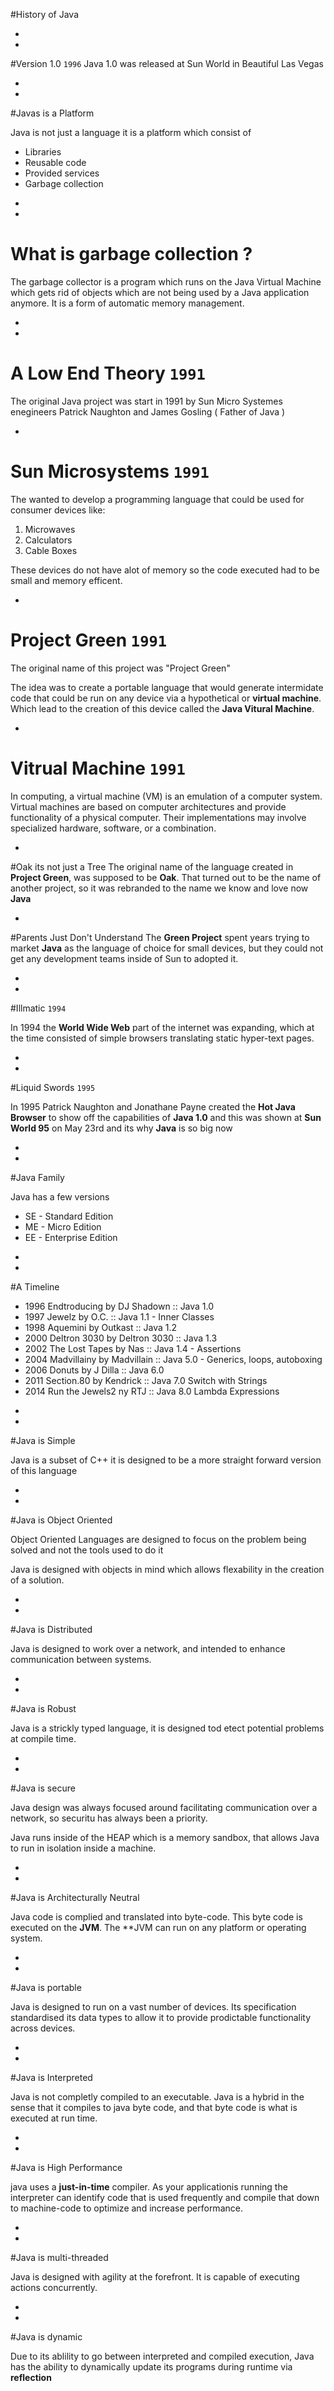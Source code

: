 #History of Java



-
-
#Version 1.0 `1996`
Java 1.0 was released at Sun World in Beautiful Las Vegas


-
-
#Javas is a Platform

Java is not just a language it is a platform which consist of 

* Libraries 
* Reusable code
* Provided services
* Garbage collection

-
-
# What is garbage collection ?

The garbage collector is a program which runs on the Java Virtual Machine which gets rid of objects which are not being used by a Java application anymore. It is a form of automatic memory management.

-
-
# A Low End Theory `1991`

The original Java project was start in 1991 by Sun Micro Systemes enegineers Patrick Naughton and James Gosling ( Father of Java )

-

# Sun Microsystems `1991`
The wanted to develop a programming language that could be used for consumer devices like:

1. Microwaves
2. Calculators
3. Cable Boxes

These devices do not have alot of memory so the code executed had to be small and memory efficent.

-
# Project Green `1991`
The original name of this project was "Project Green"

The idea was to create a portable language that would generate intermidate code that could be run on any device via a hypothetical or **virtual machine**. Which lead to the creation of this device called the **Java Vitural Machine**.

-
# Vitrual Machine `1991`
In computing, a virtual machine (VM) is an emulation of a computer system. Virtual machines are based on computer architectures and provide functionality of a physical computer. Their implementations may involve specialized hardware, software, or a combination.

-

#Oak its not just a Tree
The original name of the language created in **Project Green**, was supposed to be **Oak**. That turned out to be the name of another project, so it was rebranded to the name we know and love now **Java**

-
#Parents Just Don't Understand
The **Green Project** spent years trying to market **Java** as the language of choice for small devices, but they could not get any development teams inside of Sun to adopted it.

-
-

#Illmatic `1994`

In 1994 the **World Wide Web** part of the internet was expanding, which at the time consisted of simple browsers translating static hyper-text pages.

-
-

#Liquid Swords `1995`

In 1995 Patrick Naughton and Jonathane Payne created the **Hot Java Browser** to show off the capabilities of **Java 1.0** and this was shown at **Sun World 95** on May 23rd and its why **Java** is so big now

-
-

#Java Family

Java has a few versions

* SE - Standard Edition
* ME - Micro Edition
* EE - Enterprise Edition

-
-

#A Timeline

* 1996 Endtroducing by DJ Shadown  :: Java 1.0
* 1997 Jewelz by O.C. :: Java 1.1 - Inner Classes
* 1998 Aquemini by Outkast :: Java 1.2
* 2000 Deltron 3030 by Deltron 3030 :: Java 1.3
* 2002 The Lost Tapes by Nas :: Java 1.4 - Assertions
* 2004 Madvillainy by Madvillain :: Java 5.0 - Generics, loops, autoboxing
* 2006 Donuts by J Dilla :: Java 6.0
* 2011 Section.80 by Kendrick :: Java 7.0 Switch with Strings
* 2014 Run the Jewels2 ny RTJ :: Java 8.0 Lambda Expressions 


-
-
#Java is Simple

Java is a subset of C++ it is designed to be a more straight forward version of this language

-
-

#Java is Object Oriented

Object Oriented Languages are designed to focus on the problem being solved and not the tools used to do it

Java is designed with objects in mind which allows flexability in the creation of a solution.

-
-

#Java is Distributed

Java is designed to work over a network, and intended to enhance communication between systems.

-
-

#Java is Robust

Java is a strickly typed language, it is designed tod etect potential problems at compile time.

-
-

#Java is secure

Java design was always focused around facilitating communication over a network, so securitu has always been a priority.

Java runs inside of the HEAP which is a memory sandbox, that allows Java to run in isolation inside a machine.

-
-

#Java is Architecturally Neutral

Java code is complied and translated into byte-code. This byte code is executed on the **JVM**. The **JVM can run on any platform or operating system.

-
-

#Java is portable

Java is designed to run on a vast number of devices. Its specification standardised its data types to allow it to provide prodictable functionality across devices.

-
-

#Java is Interpreted

Java is not completly compiled to an executable. Java is a hybrid in the sense that it compiles to java byte code, and that byte code is what is executed at run time.

-
-

#Java is High Performance

java uses a **just-in-time** compiler. As your applicationis running the interpreter can identify code that is used frequently and compile that down to machine-code to optimize and increase performance.

-
-

#Java is multi-threaded

Java is designed with agility at the forefront. It is capable of executing actions concurrently.

-
-

#Java is dynamic

Due to its ablility to go between interpreted and compiled execution, Java has the ability to dynamically update its programs during runtime via **reflection**
 
	   